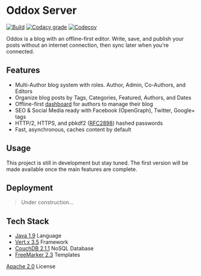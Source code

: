 # Oddox Server

[![Build](https://img.shields.io/travis/oddoxorg/oddox.svg)](https://travis-ci.org/oddoxorg/oddox)
[![Codacy grade](https://img.shields.io/codacy/grade/ae13ca0369824fda9b4d32d43398495c.svg)](https://www.codacy.com/app/amdelamar/oddox)
[![Codecov](https://img.shields.io/codecov/c/github/oddoxorg/oddox.svg)](https://codecov.io/gh/oddoxorg/oddox)

Oddox is a blog with an offline-first editor. Write, save, and publish your posts without an internet connection, then sync later when you're connected.

## Features

 * Multi-Author blog system with roles. Author, Admin, Co-Authors, and Editors
 * Organize blog posts by Tags, Categories, Featured, Authors, and Dates
 * Offline-first [dashboard](https://github.com/oddoxorg/dashboard/) for authors to manage their blog
 * SEO & Social Media ready with Facebook (OpenGraph), Twitter, Google+ tags
 * HTTP/2, HTTPS, and pbkdf2 ([RFC2898](https://www.ietf.org/rfc/rfc2898.txt)) hashed passwords
 * Fast, asynchronous, caches content by default

## Usage

This project is still in development but stay tuned. The first version will be made available once the main features are complete.

## Deployment

> Under construction...

<!--
### One-Click Deploy
[![Bluemix](https://bluemix.net/deploy/button.png)](https://bluemix.net/deploy?repository=https://github.com/oddoxorg/oddox)
[![Heroku](https://www.herokucdn.com/deploy/button.png)](https://heroku.com/deploy?template=https://github.com/oddoxorg/oddox)
[![Azure](https://azuredeploy.net/deploybutton.png)](https://azuredeploy.net/?repository=https://github.com/oddoxorg/oddox)
[![Docker Cloud](https://files.cloud.docker.com/images/deploy-to-dockercloud.svg)](https://cloud.docker.com/stack/deploy/?repo=https://github.com/oddoxorg/oddox)

### Docker Deploy

 1. Pull [CouchDB 2.1.1](https://hub.docker.com/r/oddoxorg/couchdb/)
    ```
    docker pull oddoxorg/couchdb:2.1.1
    ```
 1. Pull [Oddox 0.1.0](https://hub.docker.com/r/oddoxorg/oddox/)
    ```
    docker pull oddoxorg/oddox:0.1.0
    ```
 1. Run CouchDB container
    ```
    docker run -d -e COUCHDB_USER=oddox -e COUCHDB_PASSWORD=<STRONG-PW> -p 6984:6984 oddoxorg/couchdb:2.1.1
    ```
     - Set your password for `<STRONG-PW>`. Write it down. Never share it!
     - Get the `<CONTAINER-IP>` for the next step.
 1. Run Oddox container
    ```
    docker run -e DB_URL=https://<CONTAINER-IP>:6984/ -e DB_USER=oddox -e DB_PASS=<STRONG-PW> -p 8080:8080 -p 8443:8443  oddoxorg/oddox:0.1.0
    ```
     - Enter the `<CONTAINER-IP>` and `<STRONG-PW>` from your CouchDB container.
 1. Visit `https://<container-ip>:8443/`

  docker pull oddoxorg/couchdb:2.1.1
  docker pull oddoxorg/oddox:0.1.0
  docker build --no-cache --rm -t oddoxorg/oddox:0.1.0 -t oddoxorg/oddox .
  docker run -e DB_URL=https://<container-ip>:6984/ -e DB_USER=admin -e DB_PASS=admin -p 8080:8080 -p 8443:8443 oddoxorg/oddox
  docker push oddoxorg/oddox
  docker push oddoxorg/oddox:0.1.0

### Cloud Foundry Deploy

> Under construction...

### Manually Deploy

> Under construction...

-->

## Tech Stack

 *  [Java 1.9](https://www.java.com/) Language
 *  [Vert.x 3.5](https://vertx.io/) Framework
 *  [CouchDB 2.1.1](https://couchdb.apache.org/) NoSQL Database
 *  [FreeMarker 2.3](https://freemarker.apache.org/) Templates

[Apache 2.0](https://github.com/oddoxorg/oddox/blob/master/LICENSE) License

